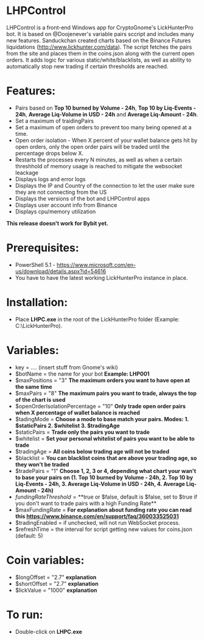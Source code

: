 # LHPControl

LHPControl is a front-end Windows app for CryptoGnome's LickHunterPro bot. It is based on @Doojenever's variable pairs sccript and includes many new features. Sanduckchan  created charts based on the Binance Futures liquidations (http://www.lickhunter.com/data). The script fetches the pairs from the site and places them in the coins.json along with the current open orders. It adds logic for various static/white/blacklists, as well as ability to automatically stop new trading if certain thresholds are reached.

# Features:
- Pairs based on **Top 10 burned by Volume - 24h**, **Top 10 by Liq-Events - 24h**, **Average Liq-Volume in USD - 24h** and **Average Liq-Amount - 24h**.
- Set a maximum of traidingPairs
- Set a maximum of open orders to prevent too many being opened at a time.
- Open order isolation - When X percent of your wallet balance gets hit by open orders, only the open order pairs will be traded until the percentage drops below X.
- Restarts the processes every N minutes, as well as when a certain threshhold of memory usage is reached to mitigate the websocket leackage
- Displays logs and error logs
- Displays the IP and Country of the connection to let the user make sure they are not connecting from the US
- Displays the versions of the bot and LHPControl apps
- Displays user account info from Binance
- Displays cpu/memory utilization

**This release doesn't work for Bybit yet.**

# Prerequisites:
- PowerShell 5.1 - https://www.microsoft.com/en-us/download/details.aspx?id=54616
- You have to have the latest working LickHunterPro instance in place.

# Installation:
- Place **LHPC.exe** in the root of the LickHunterPro folder (Example: C:\LickHunterPro\).

# Variables:
  - key = 
  .... (insert stuff from Gnome's wiki)
  - $botName = the name for your bot **Example: LHP001**
  - $maxPositions = "3" **The maximum orders you want to have open at the same time**
  - $maxPairs = "8" **The maximum pairs you want to trade, always the top of the chart is used**
  - $openOrderIsolationPercentage = "10" **Only trade open order pairs when X percentage of wallet balance is reached**
  - $tadingMode = **Choose a mode to base match your pairs. Modes: 1. $staticPairs 2. $whitelist 3. $tradingAge**
  - $staticPairs = **Trade only the pairs you want to trade**
  - $whitelist = **Set your personal whitelist of pairs you want to be able to trade**
  - $tradingAge = **All coins below trading age will not be traded**
  - $blacklist = **You can blacklist coins that are above your trading age, so they won't be traded**
  - $tradePairs = "1" **Choose 1, 2, 3 or 4, depending what chart your wan't to base your pairs on (1. Top 10 burned by Volume - 24h, 2. Top 10 by Liq-Events - 24h, 3. Average Liq-Volume in USD - 24h, 4. Average Liq-Amount - 24h)**
  - $fundingRateThreshold = **$true or $false, default is $false, set to $true if you don't want to trade pairs with a high Funding Rate**
  - $maxFundingRate = **For explanation about funding rate you can read this https://www.binance.com/en/support/faq/360033525031**  
  - $tradingEnabled = if unchecked, will not run WebSocket process.
  - $refreshTime = the interval for script getting new values for coins.json (default: 5)

# Coin variables:
  - $longOffset = "2.7" **explanation**
  - $shortOffset = "2.7" **explanation**
  - $lickValue = "1000" **explanation**


# To run:
- Double-click on  **LHPC.exe**

